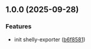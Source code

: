 ## 1.0.0 (2025-09-28)

### Features

* init shelly-exporter ([b6f8581](https://github.com/yggdrion/shelly-exporter/commit/b6f8581d7f2d5f254768df0794ec77fdf23c59c4))
